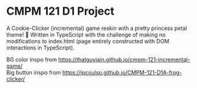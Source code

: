 # CMPM 121 D1 Project

A Cookie-Clicker (incremental) game reskin with a pretty princess petal theme! 🥀
Written in TypeScript with the challenge of making no modifications to index.html (page entirely constructed with DOM interactions in TypeScript).

BG color inspo from <https://thatguyiain.github.io/cmpm-121-incremental-game/><br>
Big button inspo from <https://jpcoulso.github.io/CMPM-121-D1A-frog-clicker/>
